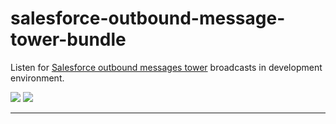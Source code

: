 # salesforce-outbound-message-tower-bundle
Listen for [Salesforce outbound messages tower](https://github.com/comsave/salesforce-outbound-message-tower) broadcasts in development environment.

![](https://img.shields.io/github/v/release/comsave/salesforce-outbound-message-tower-bundle)
![](https://img.shields.io/travis/comsave/salesforce-outbound-message-tower-bundle)

---
